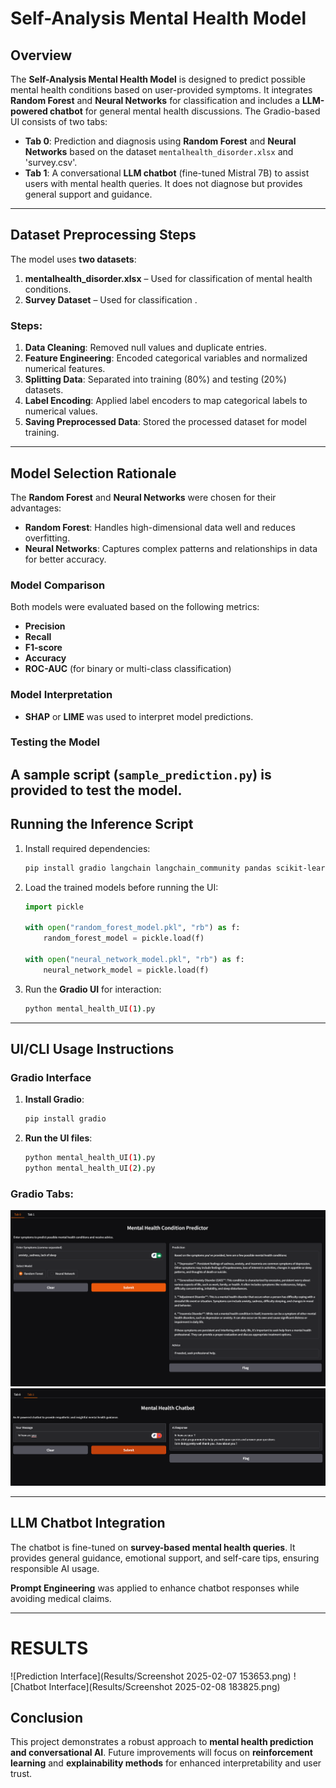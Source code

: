 
# Self-Analysis Mental Health Model

## Overview
The **Self-Analysis Mental Health Model** is designed to predict possible mental health conditions based on user-provided symptoms. It integrates **Random Forest** and **Neural Networks** for classification and includes a **LLM-powered chatbot** for general mental health discussions. The Gradio-based UI consists of two tabs:

- **Tab 0**: Prediction and diagnosis using **Random Forest** and **Neural Networks** based on the dataset `mentalhealth_disorder.xlsx` and 'survey.csv'.
- **Tab 1**: A conversational **LLM chatbot** (fine-tuned Mistral 7B) to assist users with mental health queries. It does not diagnose but provides general support and guidance.

---

## Dataset Preprocessing Steps

The model uses **two datasets**:
1. **mentalhealth_disorder.xlsx** – Used for classification of mental health conditions.
2. **Survey Dataset** – Used for classification .

### Steps:
1. **Data Cleaning**: Removed null values and duplicate entries.
2. **Feature Engineering**: Encoded categorical variables and normalized numerical features.
3. **Splitting Data**: Separated into training (80%) and testing (20%) datasets.
4. **Label Encoding**: Applied label encoders to map categorical labels to numerical values.
5. **Saving Preprocessed Data**: Stored the processed dataset for model training.

---

## Model Selection Rationale

The **Random Forest** and **Neural Networks** were chosen for their advantages:
- **Random Forest**: Handles high-dimensional data well and reduces overfitting.
- **Neural Networks**: Captures complex patterns and relationships in data for better accuracy.

### Model Comparison
Both models were evaluated based on the following metrics:
- **Precision**
- **Recall**
- **F1-score**
- **Accuracy**
- **ROC-AUC** (for binary or multi-class classification)

### Model Interpretation
- **SHAP** or **LIME** was used to interpret model predictions.

### Testing the Model
A sample script (`sample_prediction.py`) is provided to test the model.
---

## Running the Inference Script

1. Install required dependencies:
   ```sh
   pip install gradio langchain langchain_community pandas scikit-learn
   ```

2. Load the trained models before running the UI:
   ```python
   import pickle
   
   with open("random_forest_model.pkl", "rb") as f:
       random_forest_model = pickle.load(f)
   
   with open("neural_network_model.pkl", "rb") as f:
       neural_network_model = pickle.load(f)
   ```

3. Run the **Gradio UI** for interaction:
   ```sh
   python mental_health_UI(1).py
   ```

---

## UI/CLI Usage Instructions

### **Gradio Interface**
1. **Install Gradio**:
   ```sh
   pip install gradio
   ```
2. **Run the UI files**:
   ```sh
   python mental_health_UI(1).py
   python mental_health_UI(2).py
   ```

### **Gradio Tabs:**
![Prediction Interface](Results/Screenshot%202025-02-07%20131918.png)
![Chatbot Interface](Results/Screenshot%202025-02-07%20131949.png)




---

## LLM Chatbot Integration
The chatbot is  fine-tuned on **survey-based mental health queries**. It provides general guidance, emotional support, and self-care tips, ensuring responsible AI usage.

**Prompt Engineering** was applied to enhance chatbot responses while avoiding medical claims.

---

# RESULTS 
![Prediction Interface](Results/Screenshot 2025-02-07 153653.png)
![Chatbot Interface](Results/Screenshot 2025-02-08 183825.png)


## Conclusion
This project demonstrates a robust approach to **mental health prediction and conversational AI**. Future improvements will focus on **reinforcement learning** and **explainability methods** for enhanced interpretability and user trust.
